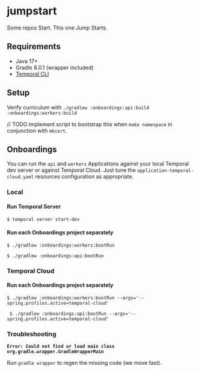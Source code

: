 # jumpstart
Some repos Start. This one Jump Starts.

## Requirements

* Java 17+
* Gradle 8.0.1 (wrapper included)
* [Temporal CLI](https://github.com/temporalio/cli)

## Setup

Verify curriculum with `./gradlew :onboardings:api:build :onboardings:workers:build`

// TODO implement script to bootstrap this when `make namespace` in conjunction with `mkcert`.

## Onboardings

You can run the `api` and `workers` Applications against your local Temporal dev server or
against Temporal Cloud. Just tune the `application-temporal-cloud.yaml` resources configuration as appropriate.


### Local

#### Run Temporal Server
``` $ temporal server start-dev ```

#### Run each Onboardings project separately

``` $ ./gradlew :onboardings:workers:bootRun ``` 

``` $ ./gradlew :onboardings:api:bootRun ```

### Temporal Cloud

#### Run each Onboardings project separately

``` $ ./gradlew :onboardings:workers:bootRun --args='--spring.profiles.active=temporal-cloud' ```

``` $ ./gradlew :onboardings:api:bootRun --args='--spring.profiles.active=temporal-cloud'```


### Troubleshooting

**`Error: Could not find or load main class org.gradle.wrapper.GradleWrapperMain`**

Run `gradle wrapper` to regen the missing code (we move fast).

